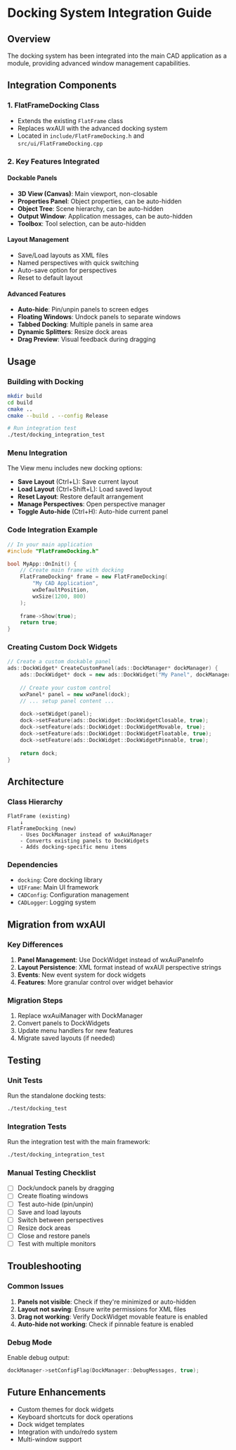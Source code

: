 # Docking System Integration Guide

## Overview

The docking system has been integrated into the main CAD application as a module, providing advanced window management capabilities.

## Integration Components

### 1. FlatFrameDocking Class
- Extends the existing `FlatFrame` class
- Replaces wxAUI with the advanced docking system
- Located in `include/FlatFrameDocking.h` and `src/ui/FlatFrameDocking.cpp`

### 2. Key Features Integrated

#### Dockable Panels
- **3D View (Canvas)**: Main viewport, non-closable
- **Properties Panel**: Object properties, can be auto-hidden
- **Object Tree**: Scene hierarchy, can be auto-hidden
- **Output Window**: Application messages, can be auto-hidden
- **Toolbox**: Tool selection, can be auto-hidden

#### Layout Management
- Save/Load layouts as XML files
- Named perspectives with quick switching
- Auto-save option for perspectives
- Reset to default layout

#### Advanced Features
- **Auto-hide**: Pin/unpin panels to screen edges
- **Floating Windows**: Undock panels to separate windows
- **Tabbed Docking**: Multiple panels in same area
- **Dynamic Splitters**: Resize dock areas
- **Drag Preview**: Visual feedback during dragging

## Usage

### Building with Docking

```bash
mkdir build
cd build
cmake ..
cmake --build . --config Release

# Run integration test
./test/docking_integration_test
```

### Menu Integration

The View menu includes new docking options:
- **Save Layout** (Ctrl+L): Save current layout
- **Load Layout** (Ctrl+Shift+L): Load saved layout
- **Reset Layout**: Restore default arrangement
- **Manage Perspectives**: Open perspective manager
- **Toggle Auto-hide** (Ctrl+H): Auto-hide current panel

### Code Integration Example

```cpp
// In your main application
#include "FlatFrameDocking.h"

bool MyApp::OnInit() {
    // Create main frame with docking
    FlatFrameDocking* frame = new FlatFrameDocking(
        "My CAD Application", 
        wxDefaultPosition, 
        wxSize(1200, 800)
    );
    
    frame->Show(true);
    return true;
}
```

### Creating Custom Dock Widgets

```cpp
// Create a custom dockable panel
ads::DockWidget* CreateCustomPanel(ads::DockManager* dockManager) {
    ads::DockWidget* dock = new ads::DockWidget("My Panel", dockManager);
    
    // Create your custom control
    wxPanel* panel = new wxPanel(dock);
    // ... setup panel content ...
    
    dock->setWidget(panel);
    dock->setFeature(ads::DockWidget::DockWidgetClosable, true);
    dock->setFeature(ads::DockWidget::DockWidgetMovable, true);
    dock->setFeature(ads::DockWidget::DockWidgetFloatable, true);
    dock->setFeature(ads::DockWidget::DockWidgetPinnable, true);
    
    return dock;
}
```

## Architecture

### Class Hierarchy
```
FlatFrame (existing)
    ↓
FlatFrameDocking (new)
    - Uses DockManager instead of wxAuiManager
    - Converts existing panels to DockWidgets
    - Adds docking-specific menu items
```

### Dependencies
- `docking`: Core docking library
- `UIFrame`: Main UI framework
- `CADConfig`: Configuration management
- `CADLogger`: Logging system

## Migration from wxAUI

### Key Differences
1. **Panel Management**: Use DockWidget instead of wxAuiPaneInfo
2. **Layout Persistence**: XML format instead of wxAUI perspective strings
3. **Events**: New event system for dock widgets
4. **Features**: More granular control over widget behavior

### Migration Steps
1. Replace wxAuiManager with DockManager
2. Convert panels to DockWidgets
3. Update menu handlers for new features
4. Migrate saved layouts (if needed)

## Testing

### Unit Tests
Run the standalone docking tests:
```bash
./test/docking_test
```

### Integration Tests
Run the integration test with the main framework:
```bash
./test/docking_integration_test
```

### Manual Testing Checklist
- [ ] Dock/undock panels by dragging
- [ ] Create floating windows
- [ ] Test auto-hide (pin/unpin)
- [ ] Save and load layouts
- [ ] Switch between perspectives
- [ ] Resize dock areas
- [ ] Close and restore panels
- [ ] Test with multiple monitors

## Troubleshooting

### Common Issues

1. **Panels not visible**: Check if they're minimized or auto-hidden
2. **Layout not saving**: Ensure write permissions for XML files
3. **Drag not working**: Verify DockWidget movable feature is enabled
4. **Auto-hide not working**: Check if pinnable feature is enabled

### Debug Mode
Enable debug output:
```cpp
dockManager->setConfigFlag(DockManager::DebugMessages, true);
```

## Future Enhancements

- Custom themes for dock widgets
- Keyboard shortcuts for dock operations
- Dock widget templates
- Integration with undo/redo system
- Multi-window support
